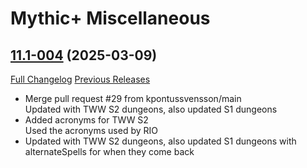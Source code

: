 # Mythic+ Miscellaneous

## [11.1-004](https://github.com/teelolws/MplusAG/tree/11.1-004) (2025-03-09)
[Full Changelog](https://github.com/teelolws/MplusAG/compare/11.1-003...11.1-004) [Previous Releases](https://github.com/teelolws/MplusAG/releases)

- Merge pull request #29 from kpontussvensson/main  
    Updated with TWW S2 dungeons, also updated S1 dungeons  
- Added acronyms for TWW S2  
    Used the acronyms used by RIO  
- Updated with TWW S2 dungeons, also updated S1 dungeons with alternateSpells for when they come back  
